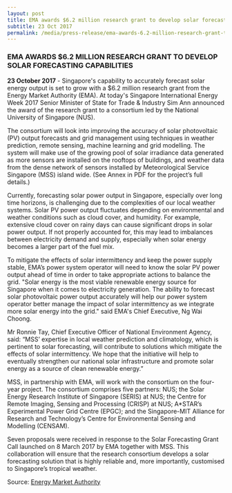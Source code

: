 ```yaml
---
layout: post
title: EMA awards $6.2 million research grant to develop solar forecasting capabilities
subtitle: 23 Oct 2017
permalink: /media/press-release/ema-awards-6.2-million-research-grant-to-develop-solar-forecasting-capabilities
---
```


### EMA AWARDS $6.2 MILLION RESEARCH GRANT TO DEVELOP SOLAR FORECASTING CAPABILITIES

**23 October 2017** - Singapore's capability to accurately forecast solar energy output is set to grow with a $6.2 million research grant from the Energy Market Authority (EMA). At today's Singapore International Energy Week 2017 Senior Minister of State for Trade & Industry Sim Ann announced the award of the research grant to a consortium led by the National University of Singapore (NUS).

The consortium will look into improving the accuracy of solar photovoltaic (PV) output forecasts and grid management using techniques in weather prediction, remote sensing, machine learning and grid modelling. The system will make use of the growing pool of solar irradiance data generated as more sensors are installed on the rooftops of buildings, and weather data from the dense network of sensors installed by Meteorological Service Singapore (MSS) island wide. (See Annex in PDF for the project’s full details.)

Currently, forecasting solar power output in Singapore, especially over long time horizons, is challenging due to the complexities of our local weather systems. Solar PV power output fluctuates depending on environmental and weather conditions such as cloud cover, and humidity. For example, extensive cloud cover on rainy days can cause significant drops in solar power output. If not properly accounted for, this may lead to imbalances between electricity demand and supply, especially when solar energy becomes a larger part of the fuel mix.

To mitigate the effects of solar intermittency and keep the power supply stable, EMA’s power system operator will need to know the solar PV power output ahead of time in order to take appropriate actions to balance the grid. "Solar energy is the most viable renewable energy source for Singapore when it comes to electricity generation. The ability to forecast solar photovoltaic power output accurately will help our power system operator better manage the impact of solar intermittency as we integrate more solar energy into the grid." said EMA's Chief Executive, Ng Wai Choong.

Mr Ronnie Tay, Chief Executive Officer of National Environment Agency, said: “MSS’ expertise in local weather prediction and climatology, which is pertinent to solar forecasting, will contribute to solutions which mitigate the effects of solar intermittency. We hope that the initiative will help to eventually strengthen our national solar infrastructure and promote solar energy as a source of clean renewable energy.”

MSS, in partnership with EMA, will work with the consortium on the four-year project. The consortium comprises five partners: NUS; the Solar Energy Research Institute of Singapore (SERIS) at NUS; the Centre for Remote Imaging, Sensing and Processing (CRISP) at NUS; A*STAR’s Experimental Power Grid Centre (EPGC); and the Singapore-MIT Alliance for Research and Technology’s Centre for Environmental Sensing and Modelling (CENSAM).

Seven proposals were received in response to the Solar Forecasting Grant Call launched on 8 March 2017 by EMA together with MSS. This collaboration will ensure that the research consortium develops a solar forecasting solution that is highly reliable and, more importantly, customised to Singapore’s tropical weather.

Source: [<a href="https://www.ema.gov.sg/media_release.aspx?news_sid=20171020Hat9GRnq0wX7" target="_blank">Energy Market Authority</a>](https://www.ema.gov.sg/media_release.aspx?news_sid=20171020Hat9GRnq0wX7)